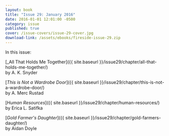 ```yaml
---
layout: book
title: "Issue 29: January 2016"
date: 2016-01-01 12:01:00 -0500
category: issue
published: true
cover: /issue-covers/issue-29-cover.jpg
download-link: /assets/ebooks/fireside-issue-29.zip
---
```


In this issue:

[_All That Holds Me Together]({{ site.baseurl }}/issue29/chapter/all-that-holds-me-together/)<br/>
by A. K. Snyder

[_This is Not a Wardrobe Door_]({{ site.baseurl }}/issue29/chapter/this-is-not-a-wardrobe-door/)<br/>
by A. Merc Rustad

[_Human Resources_]({{ site.baseurl }}/issue29/chapter/human-resources/)<br/>
by Erica L. Satifka

[_Gold Farmer's Daughter_]({{ site.baseurl }}/issue29/chapter/gold-farmers-daughter/)<br/>
by Aidan Doyle
